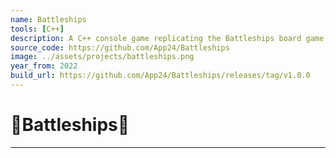 ```yaml
---
name: Battleships
tools: [C++]
description: A C++ console game replicating the Battleships board game for an University module.
source_code: https://github.com/App24/Battleships
image: ../assets/projects/battleships.png
year_from: 2022
build_url: https://github.com/App24/Battleships/releases/tag/v1.0.0
---
```


# 🚢Battleships🚢

---